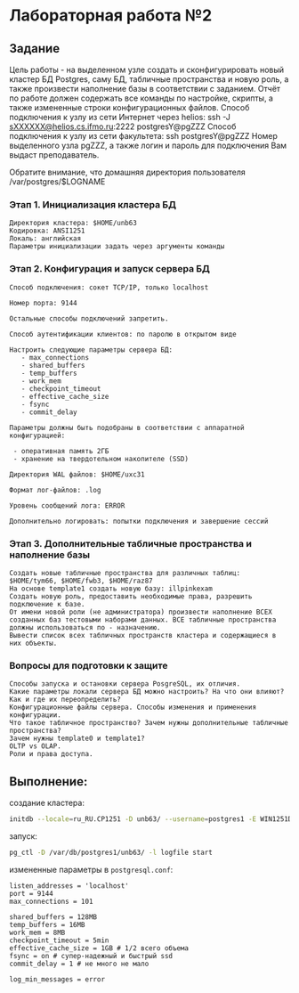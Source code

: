 # Лабораторная работа №2

## Задание

Цель работы - на выделенном узле создать и сконфигурировать новый кластер БД Postgres, саму БД, табличные пространства и новую роль, а также произвести наполнение базы в соответствии с заданием. Отчёт по работе должен содержать все команды по настройке, скрипты, а также измененные строки конфигурационных файлов. Способ подключения к узлу из сети Интернет через helios: ssh -J sXXXXXX@helios.cs.ifmo.ru:2222 postgresY@pgZZZ Способ подключения к узлу из сети факультета: ssh postgresY@pgZZZ Номер выделенного узла pgZZZ, а также логин и пароль для подключения Вам выдаст преподаватель.

Обратите внимание, что домашняя директория пользователя /var/postgres/$LOGNAME

### Этап 1. Инициализация кластера БД

    Директория кластера: $HOME/unb63
    Кодировка: ANSI1251
    Локаль: английская
    Параметры инициализации задать через аргументы команды

### Этап 2. Конфигурация и запуск сервера БД

    Способ подключения: сокет TCP/IP, только localhost

    Номер порта: 9144

    Остальные способы подключений запретить.

    Способ аутентификации клиентов: по паролю в открытом виде

    Настроить следующие параметры сервера БД:
       - max_connections
       - shared_buffers
       - temp_buffers
       - work_mem
       - checkpoint_timeout
       - effective_cache_size
       - fsync
       - commit_delay

    Параметры должны быть подобраны в соответствии с аппаратной конфигурацией:

     - оперативная память 2ГБ
     - хранение на твердотельном накопителе (SSD)

    Директория WAL файлов: $HOME/uxc31

    Формат лог-файлов: .log

    Уровень сообщений лога: ERROR

    Дополнительно логировать: попытки подключения и завершение сессий

### Этап 3. Дополнительные табличные пространства и наполнение базы

    Создать новые табличные пространства для различных таблиц: $HOME/tym66, $HOME/fwb3, $HOME/raz87
    На основе template1 создать новую базу: illpinkexam
    Создать новую роль, предоставить необходимые права, разрешить подключение к базе.
    От имени новой роли (не администратора) произвести наполнение ВСЕХ созданных баз тестовыми наборами данных. ВСЕ табличные пространства должны использоваться по - назначению.
    Вывести список всех табличных пространств кластера и содержащиеся в них объекты.

### Вопросы для подготовки к защите

    Способы запуска и остановки сервера PosgreSQL, их отличия.
    Какие параметры локали сервера БД можно настроить? На что они влияют? Как и где их переопределить?
    Конфигурационные файлы сервера. Способы изменения и применения конфигурации.
    Что такое табличное пространство? Зачем нужны дополнительные табличные пространства?
    Зачем нужны template0 и template1?
    OLTP vs OLAP.
    Роли и права доступа.

## Выполнение:

создание кластера:

```bash
initdb --locale=ru_RU.CP1251 -D unb63/ --username=postgres1 -E WIN1251D
```

запуск: 

```bash
pg_ctl -D /var/db/postgres1/unb63/ -l logfile start
```

измененные параметры в `postgresql.conf`:

```
listen_addresses = 'localhost'
port = 9144
max_connections = 101

shared_buffers = 128MB 
temp_buffers = 16MB
work_mem = 8MB
checkpoint_timeout = 5min
effective_cache_size = 1GB # 1/2 всего объема
fsync = on # супер-надежный и быстрый ssd
commit_delay = 1 # не много не мало

log_min_messages = error

```

